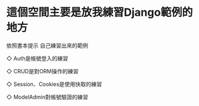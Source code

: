 # 這個空間主要是放我練習Django範例的地方
 
依照書本提示 自己練習出來的範例

◇ Auth是帳號登入的練習

◇ CRUD是對ORM操作的練習

◇ Session、Cookies是使用快取的練習

◇ ModelAdmin對帳號驗證的練習

